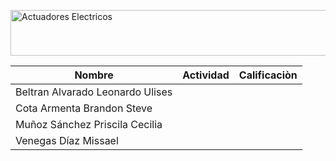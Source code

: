 <a href="https://cooltext.com"><img src="https://images.cooltext.com/5388195.png" width="851" height="73" alt="Actuadores Electricos" /></a>

| Nombre | Actividad | Calificaciòn |
|-------------|----------------|--------------|
| Beltran Alvarado Leonardo Ulises           |                |              | 
| Cota Armenta Brandon Steve           |                |              | 
| Muñoz Sánchez Priscila Cecilia           |                |              | 
| Venegas Díaz Missael          |                |              | 

